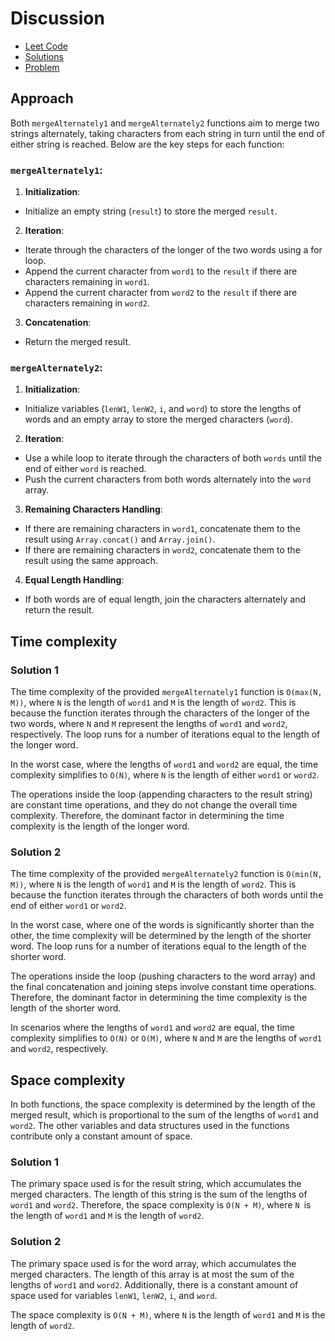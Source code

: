 # Discussion

- [Leet Code](https://leetcode.com/problems/merge-strings-alternately/description/?envType=study-plan-v2&envId=leetcode-75)
- [Solutions](./index.html)
- [Problem](./01-PROBLEM.md)

## Approach

Both `mergeAlternately1` and `mergeAlternately2` functions aim to merge two strings alternately, taking characters from each string in turn until the end of either string is reached. Below are the key steps for each function:

### `mergeAlternately1`:

1. **Initialization**:

- Initialize an empty string (`result`) to store the merged `result`.

2. **Iteration**:

- Iterate through the characters of the longer of the two words using a for loop.
- Append the current character from `word1` to the `result` if there are characters remaining in `word1`.
- Append the current character from `word2` to the `result` if there are characters remaining in `word2`.

3. **Concatenation**:

- Return the merged result.

### `mergeAlternately2`:

1. **Initialization**:

- Initialize variables (`lenW1`, `lenW2`, `i`, and `word`) to store the lengths of words and an empty array to store the merged characters (`word`).

2. **Iteration**:

- Use a while loop to iterate through the characters of both `words` until the end of either `word` is reached.
- Push the current characters from both words alternately into the `word` array.

3. **Remaining Characters Handling**:

- If there are remaining characters in `word1`, concatenate them to the result using `Array.concat()` and `Array.join()`.
- If there are remaining characters in `word2`, concatenate them to the result using the same approach.

4. **Equal Length Handling**:

- If both words are of equal length, join the characters alternately and return the result.

## Time complexity

### Solution 1

The time complexity of the provided `mergeAlternately1` function is `O(max(N, M))`, where `N` is the length of `word1` and `M` is the length of `word2`. This is because the function iterates through the characters of the longer of the two words, where `N` and `M` represent the lengths of `word1` and `word2`, respectively. The loop runs for a number of iterations equal to the length of the longer word.

In the worst case, where the lengths of `word1` and `word2` are equal, the time complexity simplifies to `O(N)`, where `N` is the length of either `word1` or `word2`.

The operations inside the loop (appending characters to the result string) are constant time operations, and they do not change the overall time complexity. Therefore, the dominant factor in determining the time complexity is the length of the longer word.

### Solution 2

The time complexity of the provided `mergeAlternately2` function is `O(min(N, M))`, where `N` is the length of `word1` and `M` is the length of `word2`. This is because the function iterates through the characters of both words until the end of either `word1` or `word2`.

In the worst case, where one of the words is significantly shorter than the other, the time complexity will be determined by the length of the shorter word. The loop runs for a number of iterations equal to the length of the shorter word.

The operations inside the loop (pushing characters to the word array) and the final concatenation and joining steps involve constant time operations. Therefore, the dominant factor in determining the time complexity is the length of the shorter word.

In scenarios where the lengths of `word1` and `word2` are equal, the time complexity simplifies to `O(N)` or `O(M)`, where `N` and `M` are the lengths of `word1` and `word2`, respectively.

## Space complexity

In both functions, the space complexity is determined by the length of the merged result, which is proportional to the sum of the lengths of `word1` and `word2`. The other variables and data structures used in the functions contribute only a constant amount of space.

### Solution 1

The primary space used is for the result string, which accumulates the merged characters. The length of this string is the sum of the lengths of `word1` and `word2`. Therefore, the space complexity is `O(N + M)`, where `N `is the length of `word1` and `M` is the length of `word2`.

### Solution 2

The primary space used is for the word array, which accumulates the merged characters. The length of this array is at most the sum of the lengths of `word1` and `word2`. Additionally, there is a constant amount of space used for variables `lenW1`, `lenW2`, `i`, and `word`.

The space complexity is `O(N + M)`, where `N` is the length of `word1` and `M` is the length of `word2`.